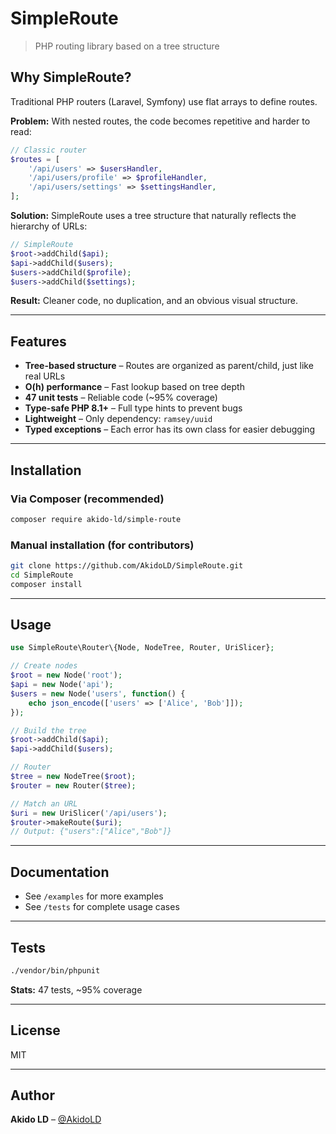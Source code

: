 # SimpleRoute

> PHP routing library based on a tree structure

## Why SimpleRoute?

Traditional PHP routers (Laravel, Symfony) use flat arrays to define routes.

**Problem:** With nested routes, the code becomes repetitive and harder to read:

```php
// Classic router
$routes = [
    '/api/users' => $usersHandler,
    '/api/users/profile' => $profileHandler,
    '/api/users/settings' => $settingsHandler,
];
```

**Solution:** SimpleRoute uses a tree structure that naturally reflects the hierarchy of URLs:

```php
// SimpleRoute
$root->addChild($api);
$api->addChild($users);
$users->addChild($profile);
$users->addChild($settings);
```

**Result:** Cleaner code, no duplication, and an obvious visual structure.

---

## Features

* **Tree-based structure** – Routes are organized as parent/child, just like real URLs
* **O(h) performance** – Fast lookup based on tree depth
* **47 unit tests** – Reliable code (~95% coverage)
* **Type-safe PHP 8.1+** – Full type hints to prevent bugs
* **Lightweight** – Only dependency: `ramsey/uuid`
* **Typed exceptions** – Each error has its own class for easier debugging

---

## Installation

### Via Composer (recommended)

```bash
composer require akido-ld/simple-route
```

### Manual installation (for contributors)

```bash
git clone https://github.com/AkidoLD/SimpleRoute.git
cd SimpleRoute
composer install
```

---

## Usage

```php
use SimpleRoute\Router\{Node, NodeTree, Router, UriSlicer};

// Create nodes
$root = new Node('root');
$api = new Node('api');
$users = new Node('users', function() {
    echo json_encode(['users' => ['Alice', 'Bob']]);
});

// Build the tree
$root->addChild($api);
$api->addChild($users);

// Router
$tree = new NodeTree($root);
$router = new Router($tree);

// Match an URL
$uri = new UriSlicer('/api/users');
$router->makeRoute($uri);
// Output: {"users":["Alice","Bob"]}
```

---

## Documentation

* See `/examples` for more examples
* See `/tests` for complete usage cases

---

## Tests

```bash
./vendor/bin/phpunit
```

**Stats:** 47 tests, ~95% coverage

---

## License

MIT

---

## Author

**Akido LD** – [@AkidoLD](https://github.com/AkidoLD)
